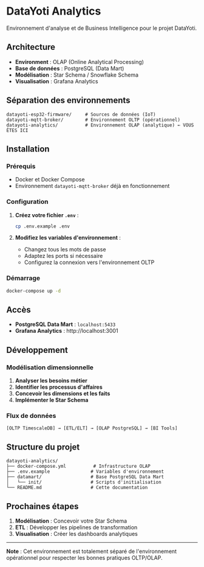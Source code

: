 # DataYoti Analytics

Environnement d'analyse et de Business Intelligence pour le projet DataYoti.

## Architecture

- **Environment** : OLAP (Online Analytical Processing)
- **Base de données** : PostgreSQL (Data Mart)
- **Modélisation** : Star Schema / Snowflake Schema
- **Visualisation** : Grafana Analytics

## Séparation des environnements

```
datayoti-esp32-firmware/     # Sources de données (IoT)
datayoti-mqtt-broker/        # Environnement OLTP (opérationnel)
datayoti-analytics/          # Environnement OLAP (analytique) ← VOUS ÊTES ICI
```

## Installation

### Prérequis

- Docker et Docker Compose
- Environnement `datayoti-mqtt-broker` déjà en fonctionnement

### Configuration

1. **Créez votre fichier `.env`** :
   ```bash
   cp .env.example .env
   ```

2. **Modifiez les variables d'environnement** :
   - Changez tous les mots de passe
   - Adaptez les ports si nécessaire
   - Configurez la connexion vers l'environnement OLTP

### Démarrage

```bash
docker-compose up -d
```

## Accès

- **PostgreSQL Data Mart** : `localhost:5433`
- **Grafana Analytics** : http://localhost:3001

## Développement

### Modélisation dimensionnelle

1. **Analyser les besoins métier**
2. **Identifier les processus d'affaires**
3. **Concevoir les dimensions et les faits**
4. **Implémenter le Star Schema**

### Flux de données

```
[OLTP TimescaleDB] → [ETL/ELT] → [OLAP PostgreSQL] → [BI Tools]
```

## Structure du projet

```
datayoti-analytics/
├── docker-compose.yml          # Infrastructure OLAP
├── .env.example               # Variables d'environnement
├── datamart/                  # Base PostgreSQL Data Mart
│   └── init/                  # Scripts d'initialisation
└── README.md                  # Cette documentation
```

## Prochaines étapes

1. **Modélisation** : Concevoir votre Star Schema
2. **ETL** : Développer les pipelines de transformation
3. **Visualisation** : Créer les dashboards analytiques

---

**Note** : Cet environnement est totalement séparé de l'environnement opérationnel pour respecter les bonnes pratiques OLTP/OLAP.